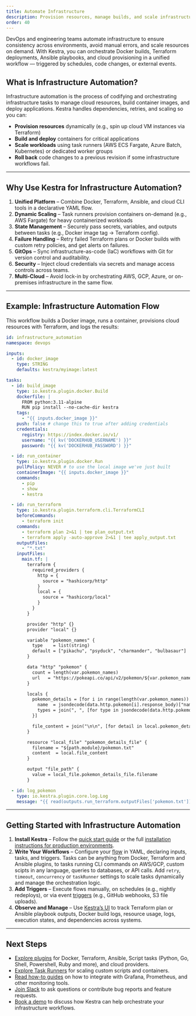 ```yaml
---
title: Automate Infrastructure
description: Provision resources, manage builds, and scale infrastructure workflows
order: 40
---
```


DevOps and engineering teams automate infrastructure to ensure consistency across environments, avoid manual errors, and scale resources on demand. With Kestra, you can orchestrate Docker builds, Terraform deployments, Ansible playbooks, and cloud provisioning in a unified workflow — triggered by schedules, code changes, or external events.

## What is Infrastructure Automation?

Infrastructure automation is the process of codifying and orchestrating infrastructure tasks to manage cloud resources, build container images, and deploy applications. Kestra handles dependencies, retries, and scaling so you can:
- **Provision resources** dynamically (e.g., spin up cloud VM instances via Terraform)
- **Build and deploy** containers for critical applications
- **Scale workloads** using task runners (AWS ECS Fargate, Azure Batch, Kubernetes) or dedicated worker groups
- **Roll back** code changes to a previous revision if some infrastructure workflows fail.

---

## Why Use Kestra for Infrastructure Automation?

1. **Unified Platform** – Combine Docker, Terraform, Ansible, and cloud CLI tools in a declarative YAML flow.
2. **Dynamic Scaling** – Task runners provision containers on-demand (e.g., AWS Fargate) for heavy containerized workloads
3. **State Management** – Securely pass secrets, variables, and outputs between tasks (e.g., Docker image tag → Terraform config).
4. **Failure Handling** – Retry failed Terraform plans or Docker builds with custom retry policies, and get alerts on failures.
5. **GitOps** – Sync infrastructure-as-code (IaC) workflows with Git for version control and auditability.
6. **Security** – Inject cloud credentials via secrets and manage access controls across teams.
7. **Multi-Cloud** – Avoid lock-in by orchestrating AWS, GCP, Azure, or on-premises infrastructure in the same flow.

---

## Example: Infrastructure Automation Flow

This workflow builds a Docker image, runs a container, provisions cloud resources with Terraform, and logs the results:

```yaml
id: infrastructure_automation
namespace: devops

inputs:
  - id: docker_image
    type: STRING
    defaults: kestra/myimage:latest

tasks:
  - id: build_image
    type: io.kestra.plugin.docker.Build
    dockerfile: |
      FROM python:3.11-alpine
      RUN pip install --no-cache-dir kestra
    tags:
      - "{{ inputs.docker_image }}"
    push: false # change this to true after adding credentials
    credentials:
      registry: https://index.docker.io/v1/
      username: "{{ kv('DOCKERHUB_USERNAME') }}"
      password: "{{ kv('DOCKERHUB_PASSWORD') }}"

  - id: run_container
    type: io.kestra.plugin.docker.Run
    pullPolicy: NEVER # to use the local image we've just built
    containerImage: "{{ inputs.docker_image }}"
    commands:
      - pip
      - show
      - kestra

  - id: run_terraform
    type: io.kestra.plugin.terraform.cli.TerraformCLI
    beforeCommands:
      - terraform init
    commands:
      - terraform plan 2>&1 | tee plan_output.txt
      - terraform apply -auto-approve 2>&1 | tee apply_output.txt
    outputFiles:
      - "*.txt"
    inputFiles:
      main.tf: |
        terraform {
          required_providers {
            http = {
              source = "hashicorp/http"
            }
            local = {
              source = "hashicorp/local"
            }
          }
        }

        provider "http" {}
        provider "local" {}

        variable "pokemon_names" {
          type    = list(string)
          default = ["pikachu", "psyduck", "charmander", "bulbasaur"]
        }

        data "http" "pokemon" {
          count = length(var.pokemon_names)
          url   = "https://pokeapi.co/api/v2/pokemon/${var.pokemon_names[count.index]}"
        }

        locals {
          pokemon_details = [for i in range(length(var.pokemon_names)) : {
            name  = jsondecode(data.http.pokemon[i].response_body)["name"]
            types = join(", ", [for type in jsondecode(data.http.pokemon[i].response_body)["types"] : type["type"]["name"]])
          }]

          file_content = join("\n\n", [for detail in local.pokemon_details : "Name: ${detail.name}\nTypes: ${detail.types}"])
        }

        resource "local_file" "pokemon_details_file" {
          filename = "${path.module}/pokemon.txt"
          content  = local.file_content
        }

        output "file_path" {
          value = local_file.pokemon_details_file.filename
        }

  - id: log_pokemon
    type: io.kestra.plugin.core.log.Log
    message: "{{ read(outputs.run_terraform.outputFiles['pokemon.txt']) }}"
```

---

## Getting Started with Infrastructure Automation

1. **Install Kestra** – Follow the [quick start guide](../01.getting-started/01.quickstart.md) or the full [installation instructions for production environments](../02.installation/index.md).
2. **Write Your Workflows** – Configure your [flow](../03.tutorial/index.md) in YAML, declaring inputs, tasks, and triggers. Tasks can be anything from Docker, Terraform and Ansible plugins, to tasks running CLI commands on AWS/GCP, custom scipts in any language, queries to databases, or API calls. Add `retry`, `timeout`, `concurrency` or `taskRunner` settings to scale tasks dynamically and manage the orchestration logic.
3. **Add Triggers** – Execute flows manually, on schedules (e.g., nightly redeploys), or via event [triggers](../04.workflow-components/07.triggers/index.md) (e.g., GitHub webhooks, S3 file uploads).
4. **Observe and Manage** – Use [Kestra’s UI](../08.ui/index.md) to track Terraform plan or Ansible playbook outputs, Docker build logs, resource usage, logs, execution states, and dependencies across systems.

---

## Next Steps
- [Explore plugins](https://kestra.io/plugins) for Docker, Terraform, Ansible, Script tasks (Python, Go, Shell, Powershell, Ruby and more), and cloud providers.
- [Explore Task Runners](../06.enterprise/task-runners.md) for scaling custom scripts and containers.
- [Read how-to guides](../15.how-to-guides/index.md) on how to integrate with Grafana, Prometheus, and other monitoring tools.
- [Join Slack](https://kestra.io/slack) to ask questions or contribute bug reports and feature requests.
- [Book a demo](https://kestra.io/demo) to discuss how Kestra can help orchestrate your infrastructure workflows.
